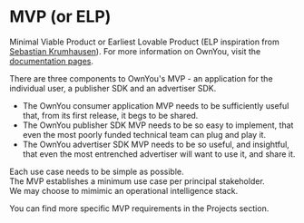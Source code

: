 # MVP (or ELP)
Minimal Viable Product or Earliest Lovable Product
(ELP inspiration from [Sebastian Krumhausen](https://github.com/mrkrumhausen)).
For more information on OwnYou, visit the [documentation pages](www.ownyou.io).

There are three components to OwnYou's MVP - an application for the individual user, a publisher SDK and an advertiser SDK.

- The OwnYou consumer application MVP needs to be sufficiently useful that, from its first release, it begs to be shared.
- The OwnYou publisher SDK MVP needs to be so easy to implement, that even the most poorly funded technical team can plug and play it.
- The OwnYou advertiser SDK MVP needs to be so useful, and insightful, that even the most entrenched advertiser will want to use it, and share it.

Each use case needs to be simple as possible.</br>
The MVP establishes a minimum use case per principal stakeholder.</br>
We may choose to mimimic an operational intelligence stack.</br>

You can find more specific MVP requirements in the Projects section.
